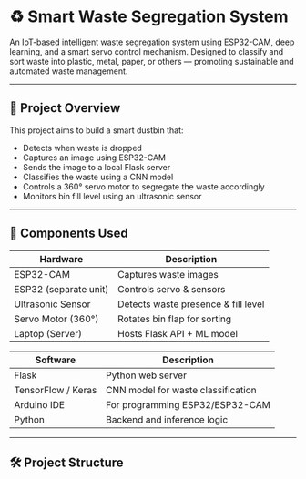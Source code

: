 # ♻️ Smart Waste Segregation System

An IoT-based intelligent waste segregation system using ESP32-CAM, deep learning, and a smart servo control mechanism. Designed to classify and sort waste into plastic, metal, paper, or others — promoting sustainable and automated waste management.

---

## 🚀 Project Overview

This project aims to build a smart dustbin that:
- Detects when waste is dropped
- Captures an image using ESP32-CAM
- Sends the image to a local Flask server
- Classifies the waste using a CNN model
- Controls a 360° servo motor to segregate the waste accordingly
- Monitors bin fill level using an ultrasonic sensor

---

## 🧩 Components Used

| Hardware               | Description                            |
|------------------------|----------------------------------------|
| ESP32-CAM              | Captures waste images                  |
| ESP32 (separate unit)  | Controls servo & sensors               |
| Ultrasonic Sensor      | Detects waste presence & fill level    |
| Servo Motor (360°)     | Rotates bin flap for sorting           |
| Laptop (Server)        | Hosts Flask API + ML model             |

| Software               | Description                            |
|------------------------|----------------------------------------|
| Flask                  | Python web server                      |
| TensorFlow / Keras     | CNN model for waste classification     |
| Arduino IDE            | For programming ESP32/ESP32-CAM        |
| Python                 | Backend and inference logic            |

---

## 🛠 Project Structure

